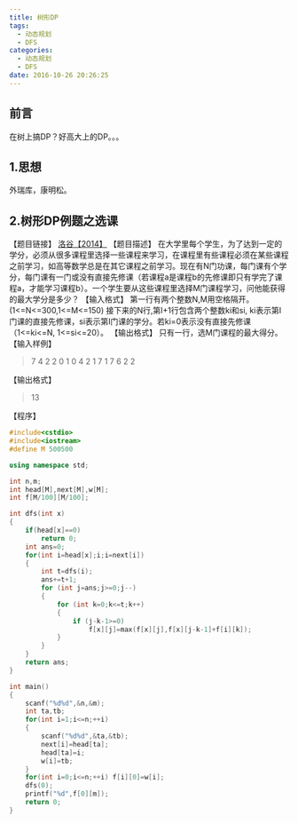 ```yaml
---
title: 树形DP
tags:
  - 动态规划
  - DFS
categories:
  - 动态规划
  - DFS
date: 2016-10-26 20:26:25
---
```


## 前言
在树上搞DP？好高大上的DP。。。

<!--more-->

## 1.思想
外瑞库，康明松。

## 2.树形DP例题之选课
【题目链接】
[洛谷【2014】](https://www.luogu.org/problem/show?pid=2014)
【题目描述】
在大学里每个学生，为了达到一定的学分，必须从很多课程里选择一些课程来学习，在课程里有些课程必须在某些课程之前学习，如高等数学总是在其它课程之前学习。现在有N门功课，每门课有个学分，每门课有一门或没有直接先修课（若课程a是课程b的先修课即只有学完了课程a，才能学习课程b）。一个学生要从这些课程里选择M门课程学习，问他能获得的最大学分是多少？
【输入格式】
第一行有两个整数N,M用空格隔开。(1<=N<=300,1<=M<=150)
接下来的N行,第I+1行包含两个整数ki和si, ki表示第I门课的直接先修课，si表示第I门课的学分。若ki=0表示没有直接先修课（1<=ki<=N, 1<=si<=20）。
【输出格式】
只有一行，选M门课程的最大得分。
【输入样例】

>7  4
2  2
0  1
0  4
2  1
7  1
7  6
2  2

【输出格式】

>13

【程序】
```C++
#include<cstdio>
#include<iostream>
#define M 500500

using namespace std;

int n,m;
int head[M],next[M],w[M];
int f[M/100][M/100];

int dfs(int x)
{
	if(head[x]==0) 
		return 0;
	int ans=0;
	for(int i=head[x];i;i=next[i])
	{
		int t=dfs(i);
        ans+=t+1;
        for (int j=ans;j>=0;j--)
		{
            for (int k=0;k<=t;k++)
            {
            	if (j-k-1>=0) 
					f[x][j]=max(f[x][j],f[x][j-k-1]+f[i][k]);
            }
        }
	}
	return ans;
}

int main()
{
	scanf("%d%d",&n,&m);
	int ta,tb;
	for(int i=1;i<=n;++i)
	{
		scanf("%d%d",&ta,&tb);
		next[i]=head[ta];
		head[ta]=i;
		w[i]=tb;
	}
	for(int i=0;i<=n;++i) f[i][0]=w[i];
	dfs(0);
	printf("%d",f[0][m]);
	return 0;
}
```